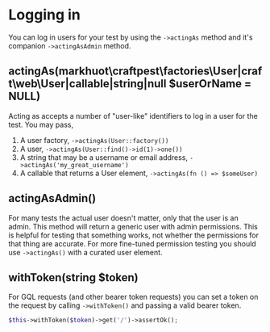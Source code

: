# Logging in
You can log in users for your test by using the `->actingAs` method and it's companion `->actingAsAdmin` method.

## actingAs(markhuot\craftpest\factories\User|craft\web\User|callable|string|null $userOrName = NULL)
Acting as accepts a number of "user-like" identifiers to log in a user for the test. You may pass,
1. A user factory, `->actingAs(User::factory())`
2. A user, `->actingAs(User::find()->id(1)->one())`
3. A string that may be a username or email address, `->actingAs('my_great_username')`
4. A callable that returns a User element, `->actingAs(fn () => $someUser)`

## actingAsAdmin()
For many tests the actual user doesn't matter, only that the user is an admin. This method
will return a generic user with admin permissions. This is helpful for testing that something
works, not whether the permissions for that thing are accurate. For more fine-tuned permission
testing you should use `->actingAs()` with a curated user element.

## withToken(string $token)
For GQL requests (and other bearer token requests) you can set a token on the request by calling
`->withToken()` and passing a valid bearer token.
```php
$this->withToken($token)->get('/')->assertOk();
```